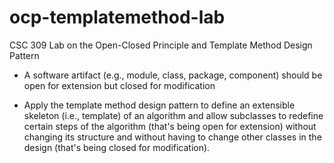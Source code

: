 # ocp-templatemethod-lab
CSC 309 Lab on the Open-Closed Principle and Template Method Design Pattern

* A software artifact (e.g., module, class, package, component) should be open for extension but closed for modification

* Apply the template method design pattern to define an extensible skeleton (i.e., template) of an algorithm and allow subclasses to redefine certain steps of the algorithm (that's being open for extension) without changing its structure and without having to change other classes in the design (that's being closed for modification).
